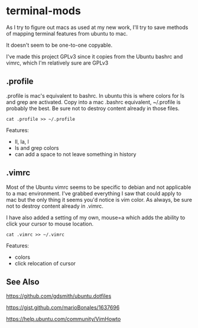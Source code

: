 terminal-mods
=============
As I try to figure out macs as used at my new work, I'll try to save methods of mapping terminal features from ubuntu to mac.

It doesn't seem to be one-to-one copyable.

I've made this project GPLv3 since it copies from the Ubuntu bashrc and vimrc, which I'm relatively sure are GPLv3

.profile
-------------
.profile is mac's equivalent to bashrc. In ubuntu this is where colors for ls and grep are activated. Copy into a mac .bashrc equivalent, ~/.profile is probably the best. Be sure not to destroy content already in those files.

    cat .profile >> ~/.profile

Features:
 * ll, la, l
 * ls and grep colors
 * can add a space to not leave something in history

.vimrc
-------------
Most of the Ubuntu vimrc seems to be specific to debian and not applicable to a mac environment. I've grabbed everything I saw that could apply to mac but the only thing it seems you'd notice is vim color. As always, be sure not to destroy content already in .vimrc.

I have also added a setting of my own, mouse=a which adds the ability to click your cursor to mouse location.

    cat .vimrc >> ~/.vimrc

Features:
 * colors
 * click relocation of cursor

See Also
------------
https://github.com/gdsmith/ubuntu.dotfiles

https://gist.github.com/marioBonales/1637696

https://help.ubuntu.com/community/VimHowto
